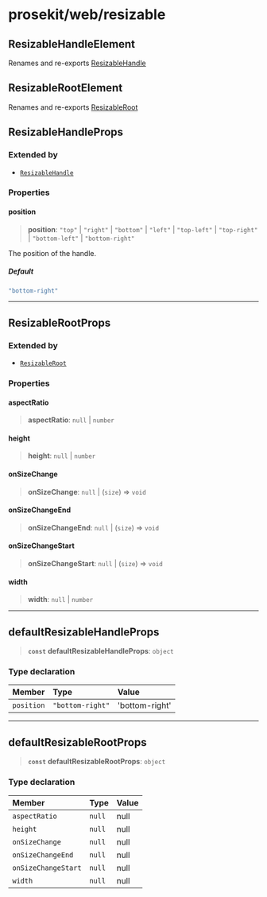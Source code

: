 # prosekit/web/resizable

<a id="ResizableHandleElement" name="ResizableHandleElement"></a>

## ResizableHandleElement

Renames and re-exports [ResizableHandle](../lit/resizable.md#ResizableHandle)

<a id="ResizableRootElement" name="ResizableRootElement"></a>

## ResizableRootElement

Renames and re-exports [ResizableRoot](../lit/resizable.md#ResizableRoot)

<a id="ResizableHandleProps" name="ResizableHandleProps"></a>

## ResizableHandleProps

### Extended by

- [`ResizableHandle`](../lit/resizable.md#ResizableHandle)

### Properties

<a id="position" name="position"></a>

#### position

> **position**: `"top"` \| `"right"` \| `"bottom"` \| `"left"` \| `"top-left"` \| `"top-right"` \| `"bottom-left"` \| `"bottom-right"`

The position of the handle.

##### Default

```ts
"bottom-right"
```

***

<a id="ResizableRootProps" name="ResizableRootProps"></a>

## ResizableRootProps

### Extended by

- [`ResizableRoot`](../lit/resizable.md#ResizableRoot)

### Properties

<a id="aspectRatio" name="aspectRatio"></a>

#### aspectRatio

> **aspectRatio**: `null` \| `number`

<a id="height" name="height"></a>

#### height

> **height**: `null` \| `number`

<a id="onSizeChange" name="onSizeChange"></a>

#### onSizeChange

> **onSizeChange**: `null` \| (`size`) => `void`

<a id="onSizeChangeEnd" name="onSizeChangeEnd"></a>

#### onSizeChangeEnd

> **onSizeChangeEnd**: `null` \| (`size`) => `void`

<a id="onSizeChangeStart" name="onSizeChangeStart"></a>

#### onSizeChangeStart

> **onSizeChangeStart**: `null` \| (`size`) => `void`

<a id="width" name="width"></a>

#### width

> **width**: `null` \| `number`

***

<a id="defaultResizableHandleProps" name="defaultResizableHandleProps"></a>

## defaultResizableHandleProps

> **`const`** **defaultResizableHandleProps**: `object`

### Type declaration

| Member | Type | Value |
| :------ | :------ | :------ |
| `position` | `"bottom-right"` | 'bottom-right' |

***

<a id="defaultResizableRootProps" name="defaultResizableRootProps"></a>

## defaultResizableRootProps

> **`const`** **defaultResizableRootProps**: `object`

### Type declaration

| Member | Type | Value |
| :------ | :------ | :------ |
| `aspectRatio` | `null` | null |
| `height` | `null` | null |
| `onSizeChange` | `null` | null |
| `onSizeChangeEnd` | `null` | null |
| `onSizeChangeStart` | `null` | null |
| `width` | `null` | null |
